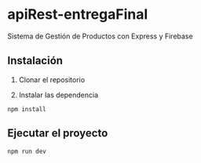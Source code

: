 # apiRest-entregaFinal

Sistema de Gestión de Productos con Express y Firebase

## Instalación

1. Clonar el repositorio

2. Instalar las dependencia

```shell
npm install
```

## Ejecutar el proyecto

```shell
npm run dev
```